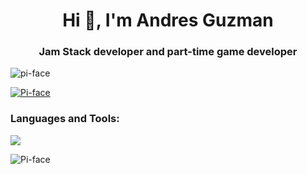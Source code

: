 <h1 align="center">Hi 👋, I'm Andres Guzman</h1>
<h3 align="center">Jam Stack developer and part-time game developer</h3>

<p align="left"> <img src="https://komarev.com/ghpvc/?username=Pi-face&label=Profile%20views&color=0e75b6&style=flat" alt="pi-face" /> </p>

<p align="left"> <a href="https://github.com/ryo-ma/github-profile-trophy"><img src="https://github-profile-trophy.vercel.app/?username=Pi-face" alt="Pi-face" /></a> </p>

<h3 align="left">Languages and Tools:</h3>

<p align="left">
  <a href="https://skillicons.dev">
    <img src="https://skillicons.dev/icons?i=git,cpp,bootstrap,css,github,go,html,js,php,ps" />
  </a>
</p>

<p><img align="left" src="https://github-readme-stats.vercel.app/api/top-langs?username=Pi-face&show_icons=true&locale=en&layout=compact" alt="Pi-face" /></p>

